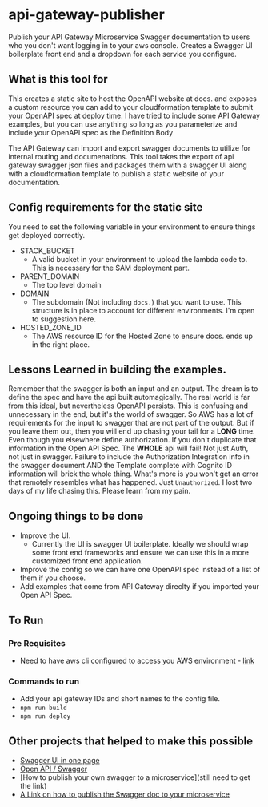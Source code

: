 # api-gateway-publisher
Publish your API Gateway Microservice Swagger documentation to users who you don't want logging in to your aws console.  Creates a Swagger UI boilerplate front end and a dropdown for each service you configure.

## What is this tool for
This creates a static site to host the OpenAPI website at docs.<your domain> and exposes a custom resource you can add to your cloudformation template to submit your OpenAPI spec at deploy time.  I have tried to include some API Gateway examples, but you can use anything so long as you parameterize and include your OpenAPI spec as the Definition Body

The API Gateway can import and export swagger documents to utilize for internal routing and documenations.  This tool takes the export of api gateway swagger json files and packages them with a swagger UI along with a cloudformation template to publish a static website of your documentation.

## Config requirements for the static site
You need to set the following variable in your environment to ensure things get deployed correctly.
- STACK_BUCKET
  - A valid bucket in your environment to upload the lambda code to.  This is necessary for the SAM deployment part. 
- PARENT_DOMAIN
  - The top level domain
- DOMAIN
  - The subdomain (Not including `docs.`) that you want to use.  This structure is in place to account for different environments.  I'm open to suggestion here.
- HOSTED_ZONE_ID
  - The AWS resource ID for the Hosted Zone to ensure docs.<Your Domain> ends up in the right place.


## Lessons Learned in building the examples.
Remember that the swagger is both an input and an output.  The dream is to define the spec and have the api built automagically.  The real world is far from this ideal, but nevertheless OpenAPI persists. This is confusing and unnecessary in the end, but it's the world of swagger. So AWS has a lot of requirements for the input to swagger that are not part of the output.  But if you leave them out, then you will end up chasing your tail for a **LONG** time.  Even though you elsewhere define authorization.  If you don't duplicate that information in the Open API Spec.  The **WHOLE** api will fail! Not just Auth, not just in swagger. Failure to include the Authorization Integration info in the swagger document AND the Template complete with Cognito ID information will brick the whole thing.  What's more is you won't get an error that remotely resembles what has happened. Just `Unauthorized`.  I lost two days of my life chasing this.  Please learn from my pain.


## Ongoing things to be done
- Improve the UI.
  - Currently the UI is swagger UI boilerplate.  Ideally we should wrap some front end frameworks and ensure we can use this in a more customized front end application.
- Improve the config so we can have one OpenAPI spec instead of a list of them if you choose.
- Add examples that come from API Gateway direclty if you imported your Open API Spec.

## To Run

### Pre Requisites
- Need to have aws cli configured to access you AWS environment - [link](https://docs.aws.amazon.com/cli/latest/userguide/cli-chap-configure.html)

### Commands to run
- Add your api gateway IDs and short names to the config file.
- `npm run build`
- `npm run deploy`

## Other projects that helped to make this possible
- [Swagger UI in one page](https://github.com/sunnyagarwal008/setup-swagger-ui-in-one-page/blob/master/swagger-ui.html)
- [Open API / Swagger](https://github.com/swagger-api/swagger-ui)
- [How to publish your own swagger to a microservice](still need to get the link)
- [A Link on how to publish the Swagger doc to your microservice](https://medium.com/@nabtechblog/integrating-swagger-with-aws-lambda-and-api-gateway-using-cloud-formation-macro-functions-7432dec50dd)
